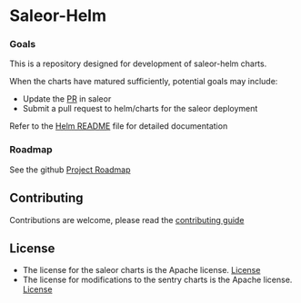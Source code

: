 # Saleor-Helm

### Goals

This is a repository designed for development of saleor-helm charts. 

When the charts have matured sufficiently, potential goals may include: 

  - Update the [PR](https://github.com/mirumee/saleor/pull/2702) in saleor 
  - Submit a pull request to helm/charts for the saleor deployment 

Refer to the [Helm README](deployment/helm/README.md) file for detailed documentation

### Roadmap

See the github [Project Roadmap](https://github.com/stephenmoloney/saleor-helm/projects/1)

## Contributing

Contributions are welcome, please read the [contributing guide](https://raw.githubusercontent.com/stephenmoloney/saleor-helm/master/.github/CONTRIBUTING.md)

## License

- The license for the saleor charts is the Apache license. [License](#LICENSE)
- The license for modifications to the sentry charts is the Apache license. [License](#LICENSE)
